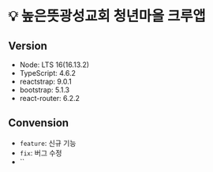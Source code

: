 # 💡 높은뜻광성교회 청년마을 크루앱

## Version
- Node: LTS 16(16.13.2)  
- TypeScript: 4.6.2
- reactstrap: 9.0.1
- bootstrap: 5.1.3
- react-router: 6.2.2

## Convension
- `feature`: 신규 기능
- `fix`: 버그 수정
- ``
